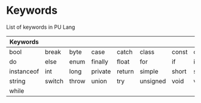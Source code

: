 # Keywords

List of keywords in PU Lang

| Keywords   |        |       |         |        |          |       |          |
| ---------- | ------ | ----- | ------- | ------ | -------- | ----- | -------- |
| bool       | break  | byte  | case    | catch  | class    | const | continue |
| do         | else   | enum  | finally | float  | for      | if    | import   |
| instanceof | int    | long  | private | return | simple   | short | static   |
| string     | switch | throw | union   | try    | unsigned | void  | volatile |
| while      |

